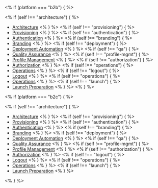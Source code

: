 <% if (platform === "b2b") { %>
<!-- Exclude current page from keep reading section -->
<% if (self !== "architecture") { %>
* [Architecture](/architecture-scenarios/implementation/b2b/b2b-architecture)
<% } %>
<% if (self !== "provisioning") { %>
* [Provisioning](/architecture-scenarios/implementation/b2b/b2b-provisioning)
<% } %>
<% if (self !== "authentication") { %>
* [Authentication](/architecture-scenarios/implementation/b2b/b2b-authentication)
<% } %>
<% if (self !== "branding") { %>
* [Branding](/architecture-scenarios/implementation/b2b/b2b-branding)
<% } %>
<% if (self !== "deployment") { %>
* [Deployment Automation](/architecture-scenarios/implementation/b2b/b2b-deployment)
<% } %>
<% if (self !== "qa") { %>
* [Quality Assurance](/architecture-scenarios/implementation/b2b/b2b-qa)
<% } %>
<% if (self !== "profile-mgmt") { %>
* [Profile Management](/architecture-scenarios/implementation/b2b/b2b-profile-mgmt)
<% } %>
<% if (self !== "authorization") { %>
* [Authorization](/architecture-scenarios/implementation/b2b/b2b-authorization)
<% } %>
<% if (self !== "operations") { %>
* [Operations](/architecture-scenarios/implementation/b2b/b2b-operations)
<% } %>
<% if (self !== "logout") { %>
* [Logout](/architecture-scenarios/implementation/b2b/b2b-logout)
<% } %>
<% if (self !== "operations") { %>
* [Operations](/architecture-scenarios/implementation/b2b/b2b-operations)
<% } %>
<% if (self !== "launch") { %>
* [Launch Preparation](/architecture-scenarios/implementation/b2b/b2b-launch)
<% } %>
<%  } %>

<% if (platform === "b2c") { %>
<!-- Exclude current page from keep reading section -->
<% if (self !== "architecture") { %>
* [Architecture](/architecture-scenarios/implementation/b2c/b2c-architecture)
<% } %>
<% if (self !== "provisioning") { %>
* [Provisioning](/architecture-scenarios/implementation/b2c/b2c-provisioning)
<% } %>
<% if (self !== "authentication") { %>
* [Authentication](/architecture-scenarios/implementation/b2c/b2c-authentication)
<% } %>
<% if (self !== "branding") { %>
* [Branding](/architecture-scenarios/implementation/b2c/b2c-branding)
<% } %>
<% if (self !== "deployment") { %>
* [Deployment Automation](/architecture-scenarios/implementation/b2c/b2c-deployment)
<% } %>
<% if (self !== "qa") { %>
* [Quality Assurance](/architecture-scenarios/implementation/b2c/b2c-qa)
<% } %>
<% if (self !== "profile-mgmt") { %>
* [Profile Management](/architecture-scenarios/implementation/b2c/b2c-profile-mgmt)
<% } %>
<% if (self !== "authorization") { %>
* [Authorization](/architecture-scenarios/implementation/b2c/b2c-authorization)
<% } %>
<% if (self !== "logout") { %>
* [Logout](/architecture-scenarios/implementation/b2c/b2c-logout)
<% } %>
<% if (self !== "operations") { %>
* [Operations](/architecture-scenarios/implementation/b2c/b2c-operations)
<% } %>
<% if (self !== "launch") { %>
* [Launch Preparation](/architecture-scenarios/implementation/b2c/b2c-launch)
<% } %>

<%  } %>

